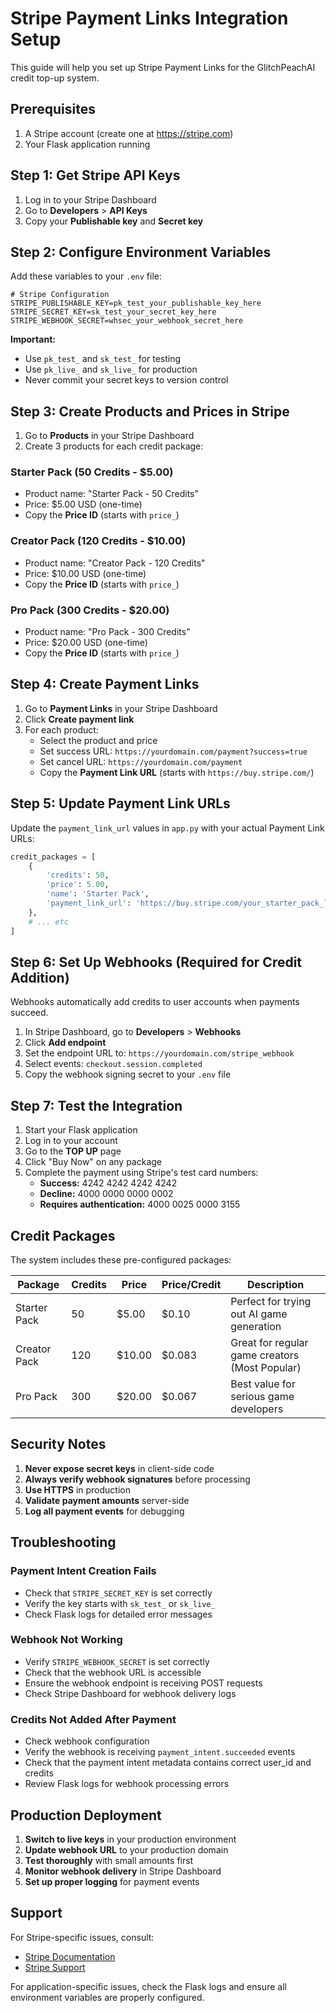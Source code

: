 # Stripe Payment Links Integration Setup

This guide will help you set up Stripe Payment Links for the GlitchPeachAI credit top-up system.

## Prerequisites

1. A Stripe account (create one at https://stripe.com)
2. Your Flask application running

## Step 1: Get Stripe API Keys

1. Log in to your Stripe Dashboard
2. Go to **Developers** > **API Keys**
3. Copy your **Publishable key** and **Secret key**

## Step 2: Configure Environment Variables

Add these variables to your `.env` file:

```env
# Stripe Configuration
STRIPE_PUBLISHABLE_KEY=pk_test_your_publishable_key_here
STRIPE_SECRET_KEY=sk_test_your_secret_key_here
STRIPE_WEBHOOK_SECRET=whsec_your_webhook_secret_here
```

**Important:** 
- Use `pk_test_` and `sk_test_` for testing
- Use `pk_live_` and `sk_live_` for production
- Never commit your secret keys to version control

## Step 3: Create Products and Prices in Stripe

1. Go to **Products** in your Stripe Dashboard
2. Create 3 products for each credit package:

### Starter Pack (50 Credits - $5.00)
- Product name: "Starter Pack - 50 Credits"
- Price: $5.00 USD (one-time)
- Copy the **Price ID** (starts with `price_`)

### Creator Pack (120 Credits - $10.00)
- Product name: "Creator Pack - 120 Credits"
- Price: $10.00 USD (one-time)
- Copy the **Price ID** (starts with `price_`)

### Pro Pack (300 Credits - $20.00)
- Product name: "Pro Pack - 300 Credits"
- Price: $20.00 USD (one-time)
- Copy the **Price ID** (starts with `price_`)

## Step 4: Create Payment Links

1. Go to **Payment Links** in your Stripe Dashboard
2. Click **Create payment link**
3. For each product:
   - Select the product and price
   - Set success URL: `https://yourdomain.com/payment?success=true`
   - Set cancel URL: `https://yourdomain.com/payment`
   - Copy the **Payment Link URL** (starts with `https://buy.stripe.com/`)

## Step 5: Update Payment Link URLs

Update the `payment_link_url` values in `app.py` with your actual Payment Link URLs:

```python
credit_packages = [
    {
        'credits': 50, 
        'price': 5.00, 
        'name': 'Starter Pack', 
        'payment_link_url': 'https://buy.stripe.com/your_starter_pack_link'
    },
    # ... etc
]
```

## Step 6: Set Up Webhooks (Required for Credit Addition)

Webhooks automatically add credits to user accounts when payments succeed.

1. In Stripe Dashboard, go to **Developers** > **Webhooks**
2. Click **Add endpoint**
3. Set the endpoint URL to: `https://yourdomain.com/stripe_webhook`
4. Select events: `checkout.session.completed`
5. Copy the webhook signing secret to your `.env` file

## Step 7: Test the Integration

1. Start your Flask application
2. Log in to your account
3. Go to the **TOP UP** page
4. Click "Buy Now" on any package
5. Complete the payment using Stripe's test card numbers:
   - **Success:** 4242 4242 4242 4242
   - **Decline:** 4000 0000 0000 0002
   - **Requires authentication:** 4000 0025 0000 3155

## Credit Packages

The system includes these pre-configured packages:

| Package | Credits | Price | Price/Credit | Description |
|---------|---------|-------|--------------|-------------|
| Starter Pack | 50 | $5.00 | $0.10 | Perfect for trying out AI game generation |
| Creator Pack | 120 | $10.00 | $0.083 | Great for regular game creators (Most Popular) |
| Pro Pack | 300 | $20.00 | $0.067 | Best value for serious game developers |

## Security Notes

1. **Never expose secret keys** in client-side code
2. **Always verify webhook signatures** before processing
3. **Use HTTPS** in production
4. **Validate payment amounts** server-side
5. **Log all payment events** for debugging

## Troubleshooting

### Payment Intent Creation Fails
- Check that `STRIPE_SECRET_KEY` is set correctly
- Verify the key starts with `sk_test_` or `sk_live_`
- Check Flask logs for detailed error messages

### Webhook Not Working
- Verify `STRIPE_WEBHOOK_SECRET` is set correctly
- Check that the webhook URL is accessible
- Ensure the webhook endpoint is receiving POST requests
- Check Stripe Dashboard for webhook delivery logs

### Credits Not Added After Payment
- Check webhook configuration
- Verify the webhook is receiving `payment_intent.succeeded` events
- Check that the payment intent metadata contains correct user_id and credits
- Review Flask logs for webhook processing errors

## Production Deployment

1. **Switch to live keys** in your production environment
2. **Update webhook URL** to your production domain
3. **Test thoroughly** with small amounts first
4. **Monitor webhook delivery** in Stripe Dashboard
5. **Set up proper logging** for payment events

## Support

For Stripe-specific issues, consult:
- [Stripe Documentation](https://stripe.com/docs)
- [Stripe Support](https://support.stripe.com)

For application-specific issues, check the Flask logs and ensure all environment variables are properly configured.
